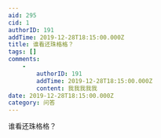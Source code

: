 ```yaml
---
aid: 295
cid: 1
authorID: 191
addTime: 2019-12-28T18:15:00.000Z
title: 谁看还珠格格？
tags: []
comments:
    -
        authorID: 191
        addTime: 2019-12-28T18:15:00.000Z
        content: 我我我我我
date: 2019-12-28T18:15:00.000Z
category: 问答
---
```


谁看还珠格格？

